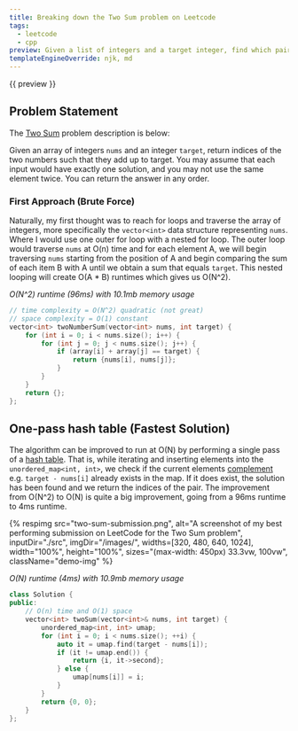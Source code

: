 ```yaml
---
title: Breaking down the Two Sum problem on Leetcode
tags:
  - leetcode
  - cpp
preview: Given a list of integers and a target integer, find which pair of values in the list sum to equal the target value and then return the indices of the pair.
templateEngineOverride: njk, md
---
```


{{ preview }}

<h2 class="post-heading">Problem Statement</h2>

The [Two Sum][two-sum] problem description is below:

Given an array of integers `nums` and an integer `target`, return indices of the two numbers such that they add up to target. You may assume that each input would have exactly one solution, and you may not use the same element twice. You can return the answer in any order.

<h3 class="post-heading">First Approach (Brute Force)</h3>

Naturally, my first thought was to reach for loops and traverse the array of integers, more specifically the `vector<int>` data structure representing `nums`. Where I would use one outer for loop with a nested for loop. The outer loop would traverse `nums` at O(n) time and for each element A, we will begin traversing `nums` starting from the position of A and begin comparing the sum of each item B with A until we obtain a sum that equals `target`. This nested looping will create O(A * B) runtimes which gives us O(N^2).

_O(N^2) runtime (96ms) with 10.1mb memory usage_

```cpp
// time complexity = O(N^2) quadratic (not great)
// space complexity = O(1) constant
vector<int> twoNumberSum(vector<int> nums, int target) {
	for (int i = 0; i < nums.size(); i++) {
		for (int j = 0; j < nums.size(); j++) {
			if (array[i] + array[j] == target) {
				return {nums[i], nums[j]};
			}
		}
	}
	return {};
};
```

<h2 class="post-heading">One-pass hash table (Fastest Solution)</h2>

The algorithm can be improved to run at O(N) by performing a single pass of a [hash table][hash-table]. That is, while iterating and inserting elements into the `unordered_map<int, int>`, we check if the current elements [complement][complement] e.g. `target - nums[i]` already exists in the map. If it does exist, the solution has been found and we return the indices of the pair. The improvement from O(N^2) to O(N) is quite a big improvement, going from a 96ms runtime to 4ms runtime. 

{% respimg 
    src="two-sum-submission.png",
    alt="A screenshot of my best performing submission on LeetCode for the Two Sum problem",
    inputDir="./src",
    imgDir="/images/",
    widths=[320, 480, 640, 1024],
    width="100%",
    height="100%",
    sizes="(max-width: 450px) 33.3vw, 100vw",
    className="demo-img"
%}

_O(N) runtime (4ms) with 10.9mb memory usage_

```cpp
class Solution {
public:
    // O(n) time and O(1) space
    vector<int> twoSum(vector<int>& nums, int target) {
        unordered_map<int, int> umap;
        for (int i = 0; i < nums.size(); ++i) {
            auto it = umap.find(target - nums[i]);
            if (it != umap.end()) {
                return {i, it->second};
            } else {
                umap[nums[i]] = i;
            }
        }
        return {0, 0};
    }
};
```

[two-sum]: https://leetcode.com/problems/two-sum/
[hash-table]: https://en.wikipedia.org/wiki/Hash_table
[complement]: https://en.wikipedia.org/wiki/Complement_(set_theory)